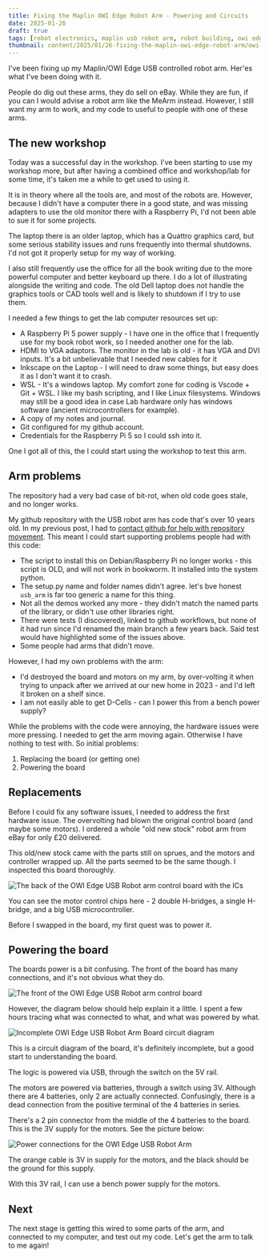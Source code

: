 ```yaml
---
title: Fixing the Maplin OWI Edge Robot Arm - Powering and Circuits
date: 2025-01-26
draft: true
tags: [robot electronics, maplin usb robot arm, robot building, owi edge robot arm]
thumbnail: content/2025/01/26-fixing-the-maplin-owi-edge-robot-arm/owi-edge-board-power-input.jpg
---
```

I've been fixing up my Maplin/OWI Edge USB controlled robot arm. Her'es what I've been doing with it.

People do dig out these arms, they do sell on eBay. While they are fun, if you can I would advise a robot arm like the MeArm instead. However, I still want my arm to work, and my code to useful to people with one of these arms.

## The new workshop

Today was a successful day in the workshop. I've been starting to use my workshop more, but after having a combined office and workshop/lab for some time, it's taken me a while to get used to using it.

It is in theory where all the tools are, and most of the robots are. However, because I didn't have a computer there in a good state, and was missing adapters to use the old monitor there with a Raspberry Pi, I'd not been able to sue it for some projects.

The laptop there is an older laptop, which has a Quattro graphics card, but some serious stability issues and runs frequently into thermal shutdowns. I'd not got it properly setup for my way of working.

I also still frequently use the office for all the book writing due to the more powerful computer and better keyboard up there. I do a lot of illustrating alongside the writing and code. The old Dell laptop does not handle the graphics tools or CAD tools well and is likely to shutdown if I try to use them.

I needed a few things to get the lab computer resources set up:

- A Raspberry Pi 5 power supply - I have one in the office that I frequently use for my book robot work, so I needed another one for the lab.
- HDMI to VGA adaptors. The monitor in the lab is old - it has VGA and DVI inputs. It's a bit unbelievable that I needed new cables for it
- Inkscape on the Laptop - I will need to draw some things, but easy does it as I don't want it to crash.
- WSL - It's a windows laptop. My comfort zone for coding is Vscode + Git + WSL. I like my bash scripting, and I like Linux filesystems. Windows may still be a good idea in case Lab hardware only has windows software (ancient microcontrollers for example).
- A copy of my notes and journal.
- Git configured for my github account.
- Credentials for the Raspberry Pi 5 so I could ssh into it.

One I got all of this, the I could start using the workshop to test this arm.

## Arm problems

The repository had a very bad case of bit-rot, when old code goes stale, and no longer works.

My github repository with the USB robot arm has code that's over 10 years old. In my previous post, I had to [contact github for help with repository movement](/2025/01/04-thanks-to-github.html). This meant I could start supporting problems people had with this code:

- The script to install this on Debian/Raspberry Pi no longer works - this script is OLD, and will not work in bookworm. It installed into the system python.
- The setup.py name and folder names didn't agree. let's bve honest `usb_arm` is far too generic a name for this thing.
- Not all the demos worked any more - they didn't match the named parts of the library, or didn't use other libraries right.
- There were tests (I discovered), linked to github workflows, but none of it had run since I'd renamed the main branch a few years back. Said test would have highlighted some of the issues above.
- Some people had arms that didn't move.

However, I had my own problems with the arm:

- I'd destroyed the board and motors on my arm, by over-volting it when trying to unpack after we arrived at our new home in 2023 - and I'd left it broken on a shelf since.
- I am not easily able to get D-Cells - can I power this from a bench power supply?

While the problems with the code were annoying, the hardware issues were more pressing. I needed to get the arm moving again. Otherwise I have nothing to test with. So initial problems:

1. Replacing the board (or getting one)
2. Powering the board

## Replacements

Before I could fix any software issues, I needed to address the first hardware issue. The overvolting had blown the original control board (and maybe some motors). I ordered a whole "old new stock" robot arm from eBay for only £20 delivered.

This old/new stock came with the parts still on sprues, and the motors and controller wrapped up. All the parts seemed to be the same though. I inspected this board thoroughly.

![The back of the OWI Edge USB Robot arm control board with the ICs](/2025/01/26-fixing-the-maplin-owi-edge-robot-arm/owi-usb-board-rear-chips.jpg)

You can see the motor control chips here - 2 double H-bridges, a single H-bridge, and a big USB microcontroller.

Before I swapped in the board, my first quest was to power it.

## Powering the board

The boards power is a bit confusing. The front of the board has many connections, and it's not obvious what they do.

![The front of the OWI Edge USB Robot arm control board](/2025/01/26-fixing-the-maplin-owi-edge-robot-arm/owi-usb-board-front.jpg)

However, the diagram below should help explain it a little. I spent a few hours tracing what was connected to what, and what was powered by what.

![Incomplete OWI Edge USB Robot Arm Board circuit diagram](/2025/01/26-fixing-the-maplin-owi-edge-robot-arm/owi_edge_circuit_diagram_incomplete.png)

This is a circuit diagram of the board, it's definitely incomplete, but a good start to understanding the board.

The logic is powered via USB, through the switch on the 5V rail.

The motors are powered via batteries, through a switch using 3V. Although there are 4 batteries, only 2 are actually connected. Confusingly, there is a dead connection from the positive terminal of the 4 batteries in series.

There's a 2 pin connector from the middle of the 4 batteries to the board. This is the 3V supply for the motors. See the picture below:

![Power connections for the OWI Edge USB Robot Arm](/2025/01/26-fixing-the-maplin-owi-edge-robot-arm/owi-edge-board-power-input.jpg)

The orange cable is 3V in supply for the motors, and the black should be the ground for this supply.

With this 3V rail, I can use a bench power supply for the motors.

## Next

The next stage is getting this wired to some parts of the arm, and connected to my computer, and test out my code. Let's get the arm to talk to me again!
